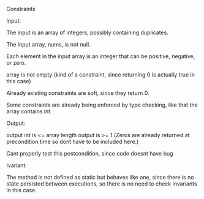 Constraints

Input:

The input is an array of integers, possibly containing duplicates.

The input array, nums, is not null.

Each element in the input array is an integer that can be positive, negative, or zero.

array is not empty (kind of a constraint, since returning 0 is actually true in this case)

Already existing constraints are soft, since they return 0.

Some constraints are already being enforced by type checking, like that the array contains int.

Output:

output int is <= array length
output is >= 1 (Zeros are already returned at precondition time so dont have to be included here.)

Cant properly test this postcondition, since code doesnt have bug

Ivariant:

The method is not defined as static but behaves like one, since there is no state persisted between executions, so there is no need to check invariants in this case.